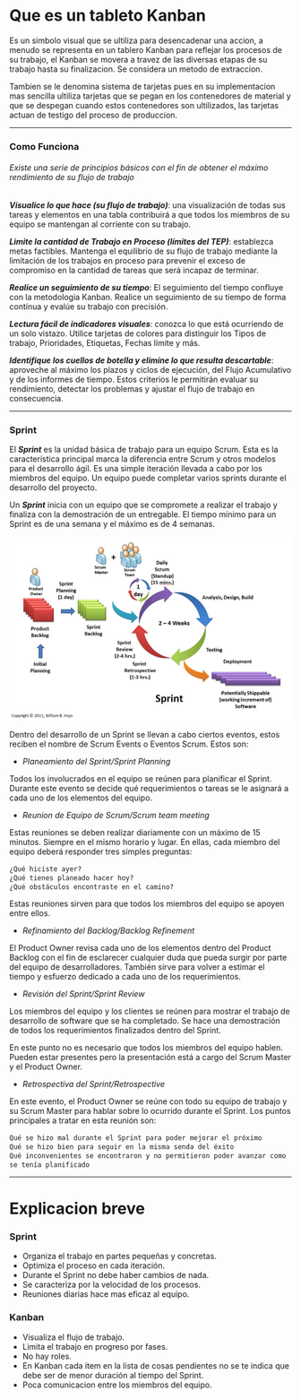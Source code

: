 # Que es un tableto Kanban

Es un simbolo visual que se ultiliza para desencadenar una accion, a menudo se representa en un tablero Kanban para reflejar los procesos de su trabajo, el Kanban se movera a travez de las diversas etapas de su trabajo hasta su finalizacion. Se considera un metodo de extraccion.

Tambien se le denomina sistema de tarjetas pues en su implementacion mas sencilla ultiliza tarjetas que se pegan en los contenedores de material y que se despegan cuando estos contenedores son ultilizados, las tarjetas actuan de testigo del proceso de produccion.

---
### Como Funciona


###### Existe una serie de principios básicos con el fin de obtener el máximo rendimiento de su flujo de trabajo

__*Visualice lo que hace (su flujo de trabajo)*__: una visualización de todas sus tareas y elementos en una tabla contribuirá a que todos los miembros de su equipo se mantengan al corriente con su trabajo.

__*Limite la cantidad de Trabajo en Proceso (límites del TEP)*__: establezca metas factibles. Mantenga el equilibrio de su flujo de trabajo mediante la limitación de los trabajos en proceso para prevenir el exceso de compromiso en la cantidad de tareas que será incapaz de terminar.

__*Realice un seguimiento de su tiempo*__: El seguimiento del tiempo confluye con la metodologia Kanban. Realice un seguimiento de su tiempo de forma contínua y evalúe su trabajo con precisión.

__*Lectura fácil de indicadores visuales*__: conozca lo que está ocurriendo de un solo vistazo. Utilice tarjetas de colores para distinguir los Tipos de trabajo, Prioridades, Etiquetas, Fechas límite y más.

__*Identifique los cuellos de botella y elimine lo que resulta descartable*__: aproveche al máximo los plazos y ciclos de ejecución, del Flujo Acumulativo y de los informes de tiempo. Estos criterios le permitirán evaluar su rendimiento, detectar los problemas y ajustar el flujo de trabajo en consecuencia.

---
### Sprint


El __*Sprint*__ es la unidad básica de trabajo para un equipo Scrum. Esta es la
característica principal marca la diferencia entre Scrum y otros modelos para el
 desarrollo ágil. Es una simple iteración llevada a cabo por los miembros del equipo. Un equipo puede completar varios sprints durante el desarrollo del proyecto.

Un __*Sprint*__ inicia con un equipo que se compromete a realizar el trabajo y
finaliza con la demostración de un entregable. El tiempo mínimo para un Sprint
es de una semana y el máximo es de 4 semanas.

![Sprint 1](image/scrum4.png "Sprint")

Dentro del desarrollo de un Sprint se llevan a cabo ciertos eventos, estos reciben
 el nombre de Scrum Events o Eventos Scrum. Estos son:

- *Planeamiento del Sprint/Sprint Planning*

Todos los involucrados en el equipo se reúnen para planificar el Sprint.
Durante este evento se decide qué requerimientos o tareas se le asignará a cada
uno de los elementos del equipo.
- *Reunion de Equipo de Scrum/Scrum team meeting*

Estas reuniones se deben realizar diariamente con un máximo de 15 minutos. Siempre en el mismo horario y lugar. En ellas, cada miembro del equipo deberá responder tres simples preguntas:

    ¿Qué hiciste ayer?
    ¿Qué tienes planeado hacer hoy?
    ¿Qué obstáculos encontraste en el camino?

Estas reuniones sirven para que todos los miembros del equipo se apoyen entre ellos.

- *Refinamiento del Backlog/Backlog Refinement*

El Product Owner revisa cada uno de los elementos dentro del Product Backlog con el fin de esclarecer cualquier duda que pueda surgir por parte del equipo de desarrolladores. También sirve para volver a estimar el tiempo y esfuerzo dedicado a cada uno de los requerimientos.
- *Revisión del Sprint/Sprint Review*

Los miembros del equipo y los clientes se reúnen para mostrar el trabajo de desarrollo de software que se ha completado. Se hace una demostración de todos los requerimientos finalizados dentro del Sprint.

En este punto no es necesario que todos los miembros del equipo hablen. Pueden estar presentes pero la presentación está a cargo del Scrum Master y el Product Owner.
- *Retrospectiva del Sprint/Retrospective*

En este evento, el Product Owner se reúne con todo su equipo de trabajo y su Scrum Master para hablar sobre lo ocurrido durante el Sprint. Los puntos principales a tratar en esta reunión son:

    Qué se hizo mal durante el Sprint para poder mejorar el próximo
    Qué se hizo bien para seguir en la misma senda del éxito
    Qué inconvenientes se encontraron y no permitieron poder avanzar como se tenía planificado

---
# Explicacion breve

### Sprint

- Organiza el trabajo en partes pequeñas y concretas.
- Optimiza el proceso en cada iteración.
- Durante el Sprint no debe haber cambios de nada.
- Se caracteriza por la velocidad de los procesos.
- Reuniones diarias hace mas eficaz al equipo.

### Kanban

- Visualiza el flujo de trabajo.
- Limita el trabajo en progreso por fases.
- No hay roles.
- En Kanban cada item en la lista de cosas pendientes no se te indica que debe ser de menor duración al tiempo del Sprint.
- Poca comunicacion entre los miembros del equipo.
